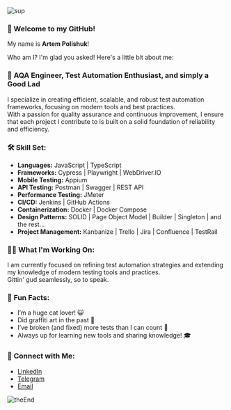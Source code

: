 ![sup](https://media0.giphy.com/media/v1.Y2lkPTc5MGI3NjExc2Z0YWJyNWprZnFiMXBlb2V3ZmJ0eGg0YWIyZDdhNTRqOGoxY2N0ayZlcD12MV9pbnRlcm5hbF9naWZfYnlfaWQmY3Q9Zw/WTmXCoCf60MtW/200.webp)

### 👋 Welcome to my GitHub! 
My name is **Artem Polishuk**!

Who am I? I'm glad you asked! Here's a little bit about me:

### 🚀 **AQA Engineer, Test Automation Enthusiast, and simply a Good Lad**
I specialize in creating efficient, scalable, and robust test automation frameworks, focusing on modern tools and best practices.  
With a passion for quality assurance and continuous improvement, I ensure that each project I contribute to is built on a solid foundation of reliability and efficiency.

### 🛠️ **Skill Set:**
- **Languages:** JavaScript | TypeScript
- **Frameworks:** Cypress | Playwright | WebDriver.IO   
- **Mobile Testing:** Appium   
- **API Testing:** Postman | Swagger | REST API   
- **Performance Testing:** JMeter   
- **CI/CD:** Jenkins | GitHub Actions   
- **Containerization:** Docker | Docker Compose   
- **Design Patterns:** SOLID | Page Object Model | Builder | Singleton | and the rest...   
- **Project Management:** Kanbanize | Trello | Jira | Confluence | TestRail

### 👨‍💻 **What I'm Working On:**
I am currently focused on refining test automation strategies and extending my knowledge of modern testing tools and practices.  
Gittin' gud seamlessly, so to speak.

### 🎉 **Fun Facts:**
- I’m a huge cat lover! 😺
- Did graffiti art in the past 🎨
- I’ve broken (and fixed) more tests than I can count 👾
- Always up for learning new tools and sharing knowledge! 🎓

### 🤝 **Connect with Me:**
- [LinkedIn](https://www.linkedin.com/in/artem-polishchuk-78b6a123b/)  
- [Telegram](https://t.me/Nawzajem)  
- [Email](mailto:artem_polishuk@pecodesoftware.com)

![theEnd](https://media1.giphy.com/media/v1.Y2lkPTc5MGI3NjExYm9qenR1dHRsOHQycm5kYThoaDRyNnI0MWd3dmppd3AzemFnMThyaSZlcD12MV9pbnRlcm5hbF9naWZfYnlfaWQmY3Q9Zw/3ohs86vZAWiJXWvQI0/giphy.webp)
